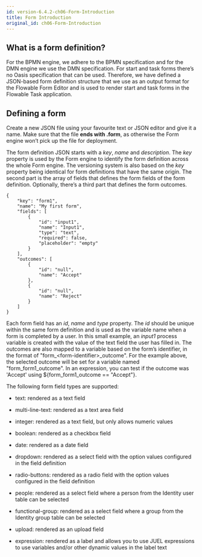 ```yaml
---
id: version-6.4.2-ch06-Form-Introduction
title: Form Introduction
original_id: ch06-Form-Introduction
---
```


## What is a form definition?

For the BPMN engine, we adhere to the BPMN specification and for the DMN engine we use the DMN specification. For start and task forms there’s no Oasis specification that can be used. Therefore, we have defined a JSON-based form definition structure that we use as an output format for the Flowable Form Editor and is used to render start and task forms in the Flowable Task application.

## Defining a form

Create a new JSON file using your favourite text or JSON editor and give it a name. Make sure that the file **ends with .form**, as otherwise the Form engine won’t pick up the file for deployment.

The form definition JSON starts with a *key*, *name* and *description*. The *key* property is used by the Form engine to identify the form definition across the whole Form engine. The versioning system is also based on the *key* property being identical for form definitions that have the same origin. The second part is the array of fields that defines the form fields of the form definition. Optionally, there’s a third part that defines the form outcomes.

    {
        "key": "form1",
        "name": "My first form",
        "fields": [
            {
                "id": "input1",
                "name": "Input1",
                "type": "text",
                "required": false,
                "placeholder": "empty"
            }
        ],
        "outcomes": [
            {
                "id": "null",
                "name": "Accept"
            },
            {
                "id": "null",
                "name": "Reject"
            }
        ]
    }

Each form field has an *id*, *name* and *type* property. The *id* should be unique within the same form definition and is used as the variable name when a form is completed by a user. In this small example, an *input1* process variable is created with the value of the text field the user has filled in. The outcomes are also mapped to a variable based on the form’s identifier, in the format of "form\_&lt;form-identifier&gt;\_outcome". For the example above, the selected outcome will be set for a variable named "form\_form1\_outcome". In an expression, you can test if the outcome was 'Accept' using ${form\_form1\_outcome == "Accept"}.

The following form field types are supported:

-   text: rendered as a text field

-   multi-line-text: rendered as a text area field

-   integer: rendered as a text field, but only allows numeric values

-   boolean: rendered as a checkbox field

-   date: rendered as a date field

-   dropdown: rendered as a select field with the option values configured in the field definition

-   radio-buttons: rendered as a radio field with the option values configured in the field definition

-   people: rendered as a select field where a person from the Identity user table can be selected

-   functional-group: rendered as a select field where a group from the Identity group table can be selected

-   upload: rendered as an upload field

-   expression: rendered as a label and allows you to use JUEL expressions to use variables and/or other dynamic values in the label text
